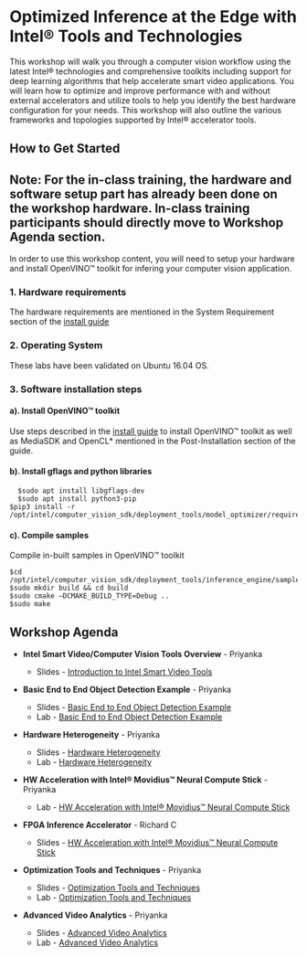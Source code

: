 # Optimized Inference at the Edge with Intel® Tools and Technologies 
This workshop will walk you through a computer vision workflow using the latest Intel® technologies and comprehensive toolkits including support for deep learning algorithms that help accelerate smart video applications. You will learn how to optimize and improve performance with and without external accelerators and utilize tools to help you identify the best hardware configuration for your needs. This workshop will also outline the various frameworks and topologies supported by Intel® accelerator tools. 

## How to Get Started
   
## Note: For the in-class training, the hardware and software setup part has already been done on the workshop hardware. In-class training participants should directly move to Workshop Agenda section. 

In order to use this workshop content, you will need to setup your hardware and install OpenVINO™ toolkit for infering your computer vision application.  
### 1. Hardware requirements
The hardware requirements are mentioned in the System Requirement section of the [install guide](https://software.intel.com/en-us/articles/OpenVINO-Install-Linux)

### 2. Operating System
These labs have been validated on Ubuntu 16.04 OS. 

### 3. Software installation steps
#### a). Install OpenVINO™ toolkit 
Use steps described in the [install guide](https://software.intel.com/en-us/articles/OpenVINO-Install-Linux)
to install OpenVINO™ toolkit as well as MediaSDK and OpenCL* mentioned in the Post-Installation section of the guide. 

#### b). Install gflags and python libraries

	  $sudo apt install libgflags-dev
	  $sudo apt install python3-pip
    $pip3 install -r /opt/intel/computer_vision_sdk/deployment_tools/model_optimizer/requirements_caffe.txt

#### c). Compile samples
Compile in-built samples in OpenVINO™ toolkit 

	$cd /opt/intel/computer_vision_sdk/deployment_tools/inference_engine/samples/
	$sudo mkdir build && cd build
	$sudo cmake –DCMAKE_BUILD_TYPE=Debug ..
	$sudo make  

## Workshop Agenda
* **Intel Smart Video/Computer Vision Tools Overview** - Priyanka
  - Slides - [Introduction to Intel Smart Video Tools](https://github.com/intel-iot-devkit/smart-video-workshop/blob/master/presentations/01-Introduction-to-Intel-Smart-Video-Tools.pptx)

* **Basic End to End Object Detection Example** - Priyanka
  - Slides - [Basic End to End Object Detection Example](https://github.com/intel-iot-devkit/smart-video-workshop/blob/master/presentations/02-Basic-End-to-End-Object-Detection-Example.pptx)
  - Lab - [Basic End to End Object Detection Example](https://github.com/intel-iot-devkit/smart-video-workshop/blob/master/object-detection/README.md)

* **Hardware Heterogeneity** - Priyanka
  - Slides - [Hardware Heterogeneity](https://github.com/intel-iot-devkit/smart-video-workshop/blob/master/presentations/03-Hardware-Heterogeneity.pptx)
  - Lab - [Hardware Heterogeneity](https://github.com/intel-iot-devkit/smart-video-workshop/blob/master/hardware-heterogeneity/README.md)

* **HW Acceleration with Intel® Movidius™ Neural Compute Stick** - Priyanka
  - Lab - [HW Acceleration with Intel® Movidius™ Neural Compute Stick](https://github.com/intel-iot-devkit/smart-video-workshop/blob/master/HW-Acceleration-with-Movidious-NCS/README.md) 
  
* **FPGA Inference Accelerator** - Richard C
  - Slides - [HW Acceleration with Intel® Movidius™ Neural Compute Stick](https://github.com/intel-iot-devkit/smart-video-workshop/blob/master/presentations/04-HW-Acceleration-with-FPGA.pptx)

* **Optimization Tools and Techniques** - Priyanka
  - Slides - [Optimization Tools and Techniques](https://github.com/intel-iot-devkit/smart-video-workshop/blob/master/presentations/04_05_Optimization_and_advanced_analytics.pptx)
  - Lab - [Optimization Tools and Techniques](https://github.com/intel-iot-devkit/smart-video-workshop/blob/master/optimization-tools-and-techniques/README.md)
  
* **Advanced Video Analytics** - Priyanka
  - Slides - [Advanced Video Analytics](https://github.com/intel-iot-devkit/smart-video-workshop/blob/master/presentations/04_05_Optimization_and_advanced_analytics.pptx)
  - Lab - [Advanced Video Analytics](https://github.com/intel-iot-devkit/smart-video-workshop/blob/master/advanced-video-analytics/README.md)

